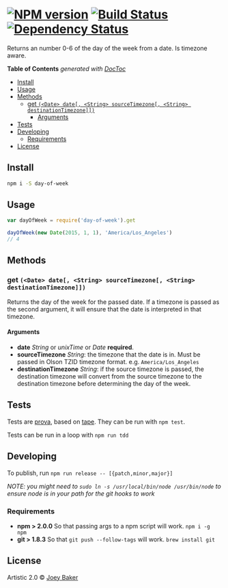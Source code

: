 #  [![NPM version][npm-image]][npm-url] [![Build Status][travis-image]][travis-url] [![Dependency Status][daviddm-url]][daviddm-image]

Returns an number 0-6 of the day of the week from a date. Is timezone aware.

<!-- START doctoc generated TOC please keep comment here to allow auto update -->
<!-- DON'T EDIT THIS SECTION, INSTEAD RE-RUN doctoc TO UPDATE -->
**Table of Contents**  *generated with [DocToc](http://doctoc.herokuapp.com/)*

- [Install](#install)
- [Usage](#usage)
- [Methods](#methods)
  - [get `(<Date> date[, <String> sourceTimezone[, <String> destinationTimezone]])`](#get-date-date-string-sourcetimezone-string-destinationtimezone)
    - [Arguments](#arguments)
- [Tests](#tests)
- [Developing](#developing)
  - [Requirements](#requirements)
- [License](#license)

<!-- END doctoc generated TOC please keep comment here to allow auto update -->


## Install

```sh
npm i -S day-of-week
```


## Usage

```js
var dayOfWeek = require('day-of-week').get

dayOfWeek(new Date(2015, 1, 1), 'America/Los_Angeles')
// 4
```

## Methods
### get `(<Date> date[, <String> sourceTimezone[, <String> destinationTimezone]])`
Returns the day of the week for the passed date. If a timezone is passed as the second argument, it will ensure that the date is interpreted in that timezone.

#### Arguments
* **date** _String_ or _unixTime_ or _Date_ **required**.
* **sourceTimezone** _String_: the timezone that the date is in. Must be passed in Olson TZID timezone format. e.g. `America/Los_Angeles`
* **destinationTimezone** _String_: if the source timezone is passed, the destination timezone will convert from the source timezone to the destination timezone before determining the day of the week.

## Tests
Tests are [prova](https://github.com/azer/prova), based on [tape](https://github.com/substack/tape). They can be run with `npm test`.

Tests can be run in a loop with `npm run tdd`

## Developing
To publish, run `npm run release -- [{patch,minor,major}]`

_NOTE: you might need to `sudo ln -s /usr/local/bin/node /usr/bin/node` to ensure node is in your path for the git hooks to work_

### Requirements
* **npm > 2.0.0** So that passing args to a npm script will work. `npm i -g npm`
* **git > 1.8.3** So that `git push --follow-tags` will work. `brew install git`

## License

Artistic 2.0 © [Joey Baker](https://byjoeybaker.com)


[npm-url]: https://npmjs.org/package/day-of-week
[npm-image]: https://badge.fury.io/js/day-of-week.svg
[travis-url]: https://travis-ci.org/joeybaker/day-of-week
[travis-image]: https://travis-ci.org/joeybaker/day-of-week.svg?branch=master
[daviddm-url]: https://david-dm.org/joeybaker/day-of-week.svg?theme=shields.io
[daviddm-image]: https://david-dm.org/joeybaker/day-of-week

